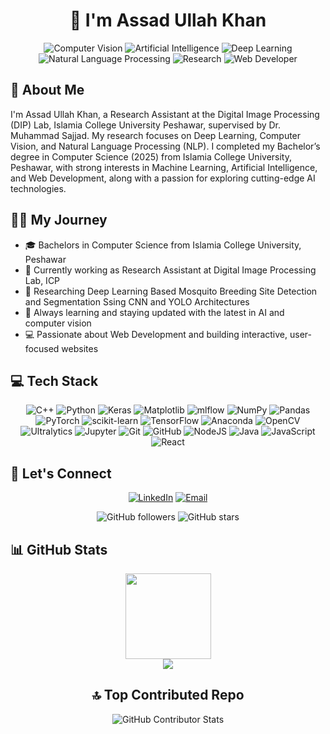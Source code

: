 <h1 align="center">👋 I'm Assad Ullah Khan</h1>
<p align="center">
  <img src="https://img.shields.io/badge/Computer%20Vision-🖥️-brightgreen" alt="Computer Vision">
<img src="https://img.shields.io/badge/Artificial%20Intelligence-🤖-blue" alt="Artificial Intelligence">
<img src="https://img.shields.io/badge/Deep%20Learning-🧠-orange" alt="Deep Learning">
<img src="https://img.shields.io/badge/NLP-💬-purple" alt="Natural Language Processing">
<img src="https://img.shields.io/badge/Research-📚-yellow" alt="Research">
<img src="https://img.shields.io/badge/Web%20Developer-💻-red" alt="Web Developer">
</p>

<!-- <p align="left"> <img src="https://komarev.com/ghpvc/?username=AssadUllahKhan&label=Profile%20views&color=0e75b6&style=flat" alt="AssadUllahKhan" /> </p>  -->

## 👤 About Me
I'm Assad Ullah Khan, a Research Assistant at the Digital Image Processing (DIP) Lab, Islamia College University Peshawar, supervised by Dr. Muhammad Sajjad. My research focuses on Deep Learning, Computer Vision, and Natural Language Processing (NLP). I completed my Bachelor’s degree in Computer Science (2025) from Islamia College University, Peshawar, with strong interests in Machine Learning, Artificial Intelligence, and Web Development, along with a passion for exploring cutting-edge AI technologies.

## 🔭👤 My Journey
- 🎓 Bachelors in Computer Science from Islamia College University, Peshawar
- 💼 Currently working as Research Assistant at Digital Image Processing Lab, ICP
- 🔭 Researching Deep Learning Based Mosquito Breeding Site Detection and Segmentation Ssing CNN and YOLO Architectures
- 🌱 Always learning and staying updated with the latest in AI and computer vision
- 💻 Passionate about Web Development and building interactive, user-focused websites

## 💻 Tech Stack
<div align="center">

![C++](https://img.shields.io/badge/c++-%2300599C.svg?style=for-the-badge&logo=c%2B%2B&logoColor=white)
![Python](https://img.shields.io/badge/python-3670A0?style=for-the-badge&logo=python&logoColor=ffdd54)
![Keras](https://img.shields.io/badge/Keras-%23D00000.svg?style=for-the-badge&logo=Keras&logoColor=white)
![Matplotlib](https://img.shields.io/badge/Matplotlib-%23ffffff.svg?style=for-the-badge&logo=Matplotlib&logoColor=black)
![mlflow](https://img.shields.io/badge/mlflow-%23d9ead3.svg?style=for-the-badge&logo=mlflow&logoColor=blue)
![NumPy](https://img.shields.io/badge/numpy-%23013243.svg?style=for-the-badge&logo=numpy&logoColor=white)
![Pandas](https://img.shields.io/badge/pandas-%23150458.svg?style=for-the-badge&logo=pandas&logoColor=white)
![PyTorch](https://img.shields.io/badge/PyTorch-%23EE4C2C.svg?style=for-the-badge&logo=PyTorch&logoColor=white)
![scikit-learn](https://img.shields.io/badge/scikit--learn-%23F7931E.svg?style=for-the-badge&logo=scikit-learn&logoColor=white)
![TensorFlow](https://img.shields.io/badge/TensorFlow-%23FF6F00.svg?style=for-the-badge&logo=TensorFlow&logoColor=white)
![Anaconda](https://img.shields.io/badge/Anaconda-%2344A833.svg?style=for-the-badge&logo=anaconda&logoColor=white)
![OpenCV](https://img.shields.io/badge/OpenCV-%23white.svg?style=for-the-badge&logo=opencv&logoColor=black)
![Ultralytics](https://img.shields.io/badge/Ultralytics-%23000000.svg?style=for-the-badge&logo=ultralytics&logoColor=white)
![Jupyter](https://img.shields.io/badge/Jupyter-%23FA0F00.svg?style=for-the-badge&logo=jupyter&logoColor=white)
![Git](https://img.shields.io/badge/git-%23F05033.svg?style=for-the-badge&logo=git&logoColor=white)
![GitHub](https://img.shields.io/badge/github-%23121011.svg?style=for-the-badge&logo=github&logoColor=white)
![NodeJS](https://img.shields.io/badge/node.js-6DA55F?style=for-the-badge&logo=node.js&logoColor=white)
![Java](https://img.shields.io/badge/java-%23ED8B00.svg?style=for-the-badge&logo=openjdk&logoColor=white)
![JavaScript](https://img.shields.io/badge/javascript-%23323330.svg?style=for-the-badge&logo=javascript&logoColor=%23F7DF1E)
![React](https://img.shields.io/badge/react-%2320232a.svg?style=for-the-badge&logo=react&logoColor=%2361DAFB)

</div>

## 🤝 Let's Connect
<div align="center">

[![LinkedIn](https://img.shields.io/badge/LinkedIn-%230077B5.svg?logo=linkedin&logoColor=white&logoWidth=40&style=for-the-badge)](https://linkedin.com/in/assadullahkhan) 
[![Email](https://img.shields.io/badge/Email-D14836?logo=gmail&logoColor=white&logoWidth=40&style=for-the-badge)](mailto:assadullahkhan556@gmail.com)

</div>

<p align="center">
  <img src="https://img.shields.io/github/followers/AssadUllahKhan?style=social" alt="GitHub followers">
  <img src="https://img.shields.io/github/stars/AssadUllahKhan?style=social" alt="GitHub stars">
</p>

## 📊 GitHub Stats
<div align="center">
    <img height="137px" src="https://github-readme-stats.vercel.app/api?username=AssadUllahKhan&hide_title=true&hide_border=true&show_icons=true&include_all_commits=true&line_height=21&bg_color=0,0f2027,203a43,2c5364&theme=dark" />
<div align="center">
    <img src="https://github-readme-stats.vercel.app/api/top-langs/?username=AssadUllahKhan&layout=compact&bg_color=0,0f2027,203a43,2c5364&theme=dark&hide_border=true" />
</div>



## 🔝 Top Contributed Repo
<div align="center">
    <img src="https://github-contributor-stats.vercel.app/api?username=AssadUllahKhan&limit=5&theme=dark&combine_all_yearly_contributions=true&bg_color=0,0f2027,203a43,2c5364" alt="GitHub Contributor Stats" />
</div>



<!-- Proudly created with GPRM ( https://gprm.itsvg.in ) -->
